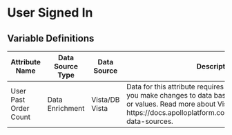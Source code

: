 # User Signed In

### 

## Variable Definitions

|Attribute Name|Data Source Type|Data Source|Description|
| --- | --- | --- | --- |
|User Past Order Count|Data Enrichment|Vista/DB Vista|Data for this attribute requires VISTA rules, which let you make changes to data based on defined segments or values. Read more about Vista Rules here: https:\/\/docs.apolloplatform.com\/en\/articles\/5481690-data-sources.|



